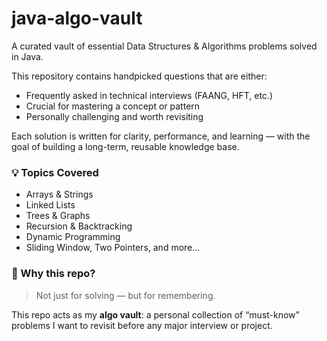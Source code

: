 # java-algo-vault

A curated vault of essential Data Structures & Algorithms problems solved in Java.

This repository contains handpicked questions that are either:
- Frequently asked in technical interviews (FAANG, HFT, etc.)
- Crucial for mastering a concept or pattern
- Personally challenging and worth revisiting

Each solution is written for clarity, performance, and learning — with the goal of building a long-term, reusable knowledge base.

### 💡 Topics Covered
- Arrays & Strings
- Linked Lists
- Trees & Graphs
- Recursion & Backtracking
- Dynamic Programming
- Sliding Window, Two Pointers, and more...

### 📌 Why this repo?
> Not just for solving — but for remembering.

This repo acts as my **algo vault**: a personal collection of “must-know” problems I want to revisit before any major interview or project.

